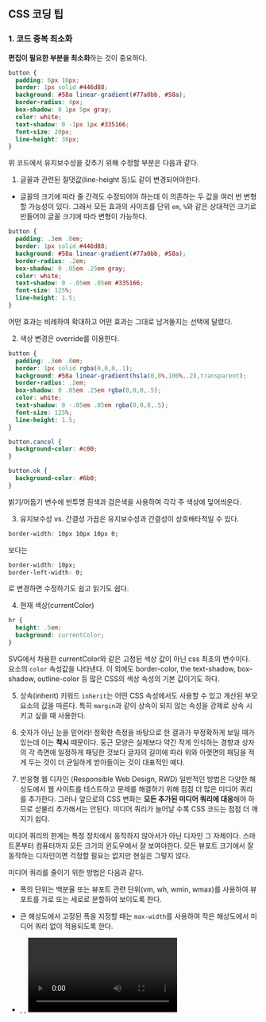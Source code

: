 ## CSS 코딩 팁
### 1. 코드 중복 최소화

**편집이 필요한 부분을 최소화**하는 것이 중요하다. 

```css
button {
  padding: 6px 16px;
  border: 1px solid #446d88;
  background: #58a linear-gradient(#77a0bb, #58a);
  border-radius: 4px;
  box-shadow: 0 1px 5px gray;
  color: white;
  text-shadow: 0 -1px 1px #335166;
  font-size: 20px;
  line-height: 30px;
}
```

위 코드에서 유지보수성을 갖추기 위해 수정할 부분은 다음과 같다.

1) 글꼴과 관련된 절댓값(line-height 등)도 같이 변경되어야한다.
- 글꼴의 크기에 따라 줄 간격도 수정되어야 하는데 이 의존하는 두 값을 여러 번 변형할 가능성이 있다. 그래서 모든 효과의 사이즈를 단위 `em`, `%`와 같은 상대적인 크기로 만들어야 글꼴 크기에 따라 변형이 가능하다.

```css
button {
  padding: .3em .8em;
  border: 1px solid #446d88;
  background: #58a linear-gradient(#77a0bb, #58a);
  border-radius: .2em;
  box-shadow: 0 .05em .25em gray;
  color: white;
  text-shadow: 0 -.05em .05em #335166;
  font-size: 125%;
  line-height: 1.5;
}
```

어떤 효과는 비례하여 확대하고 어떤 효과는 그대로 남겨둘지는 선택에 달렸다.

2) 색상 변경은 override를 이용한다.

```css
button {
  padding: .3em .8em;
  border: 1px solid rgba(0,0,0,.1);
  background: #58a linear-gradient(hsla(0,0%,100%,.2),transparent);
  border-radius: .2em;
  box-shadow: 0 .05em .25em rgba(0,0,0,.5);
  color: white;
  text-shadow: 0 -.05em .05em rgba(0,0,0,.5);
  font-size: 125%;
  line-height: 1.5;
}

button.cancel {
  background-color: #c00;
}

button.ok {
  background-color: #6b0;
}
```

밝기/어둡기 변수에 반투명 흰색과 검은색을 사용하여 각각 주 색상에 덮어씌운다.

3) 유지보수성 vs. 간결성
가끔은 유지보수성과 간결성이 상호배타적일 수 있다.

```css
border-width: 10px 10px 10px 0;
```
보다는

```css
border-width: 10px;
border-left-width: 0;
```
로 변경하면 수정하기도 쉽고 읽기도 쉽다.

4) 현재 색상(currentColor)
```css
hr {
  height: .5em;
  background: currentColor;
}
```

SVG에서 차용한 currentColor와 같은 고정된 색상 값이 아닌 css 최초의 변수이다. 요소의 `color` 속성값을 나타낸다. 이 외에도 border-color, the text-shadow, box-shadow, outline-color 등 많은 CSS의 색상 속성의 기본 값이기도 하다.

5) 상속(inherit)
키워드 `inherit`는 어떤 CSS 속성에서도 사용할 수 있고 계산된 부모 요소의 값을 따른다. 특히 `margin`과 같이 상속이 되지 않는 속성을 강제로 상속 시키고 싶을 때 사용한다.

6) 숫자가 아닌 눈을 믿어라!
정확한 측정을 바탕으로 한 결과가 부정확하게 보일 때가 있는데 이는 **착시** 때문이다. 둥근 모양은 실제보다 약간 작게 인식하는 경향과 상자의 각 측면에 일정하게 패딩한 것보다 글자의 길이에 따라 위와 아랫면의 패딩을 적게 두는 것이 더 균일하게 받아들이는 것이 대표적인 예다.

7) 반응형 웹 디자인 (Responsible Web Design, RWD)
일반적인 방법은 다양한 해상도에서 웹 사이트를 테스트하고 문제를 해결하기 위해 점점 더 많은 미디어 쿼리를 추가한다. 그러나 앞으로의 CSS 변화는 **모든 추가된 미디어 쿼리에 대응**해야 하므로 섣불리 추가해서는 안된다. 미디어 쿼리가 늘어날 수록 CSS 코드는 점점 더 깨지기 쉽다.

미디어 쿼리의 한계는 특정 장치에서 동작하지 않아서가 아닌 디자인 그 자체이다. 스마트폰부터 컴퓨터까지 모든 크기의 윈도우에서 잘 보여야한다. 모든 뷰포트 크기에서 잘 동작하는 디자인이면 걱정할 필요는 없지만 현실은 그렇지 않다.

미디어 쿼리를 줄이기 위한 방법은 다음과 같다.

- 폭의 단위는 백분율 또는 뷰포트 관련 단위(vm, wh, wmin, wmax)를 사용하여 뷰포트를 가로 또는 세로로 분할하여 보이도록 한다.

- 큰 해상도에서 고정된 폭을 지정할 때는 `max-width`를 사용하여 작은 해상도에서 미디어 쿼리 없이 적용되도록 한다.

- <img>, <object>, <video>, <iframe>과 같은 대체 요소를 위해 max-width를 100%로 설정한다.

- 배경 이미지가 전체 내용을 커버해야 할 경우 `background-size: cover`를 사용하면 되지만 CSS로 모바일 설계를 할 경우 대역폭(bandwidth)의 한계가 있으므로 큰 크기의 이미지를 포함하는 것은 부적절하다.

- 레이아웃 이미지(또는 다른 요소)가 가로와 세로 그리드가 있을 때 세로 번호가 뷰포트의 너비이다. 유동형 상자 레이아웃(Flexible Box Layout, Flexbox) 또는 `display: inline-block`과 일반적인 줄 바꿈(wrapping)이 도움이 될 수 있다.

- 다단의 텍스트를 사용할 때는 `column-count` 대신에 `column-width`를 지정하여 작은 해상도에서는 한 단만 나타나게 한다.

디자인의 유동성이 충분하다면 여기에는 아주 짧은 미디어 쿼리만 있으면 된다. 만약 원하는 크기의 스크린에 맞출 수 있는 디자인의 미디어 쿼리를 찾았다면 코드 구조를 다시 한 번 재검증하는 것이 좋다.

cf. px 대신 em을 미디어 쿼리에 사용하면 텍스트를 확대했을 때 필요에 따라 레이아웃이 변하게 된다.

8) 단축 속성을 현명하게 사용하라
예를 들어 `background`와 `background-color`는 서로 다르고 전자는 단축 속성(shorthand), 후자는 일반 속성이다. 일반 속성은 단축 속성과 조합하여 사용하는 경우 매우 유용하다.

```css
div {
  background: url(tr.png) no-repeat top right / 2em 2em,
              url(br.png) no-repeat bottom right / 2em 2em,
              url(bl.png) no-repeat bottom left / 2em 2em;
}
```

cf. `/`는 단축 속성에서 사용되는 규칙이며 CSS 파서가 잘 인지할 수 있도록 어떤 속성인지 나눈다.

위 코드처럼 중복되는 부분이 있는데 CSS의 리스트 확장 규칙을 활용하면 아래와 같이 변경할 수 있다.

```css
div {
  background: url(tr.png) top right,
              url(br.png) bottom right,
              url(bl.png) bottom left;
  background-size: 2em 2em;
  background-repeat: no-repeat;
}
```

9) 전처리기를 사용해야하나?
LESS, Sass, Stylus과 같은 CSS 전처리기(Preprocessor)는 적절히 사용하면 CSS 자체만 사용하는 것 보다 대규모 프로젝트에서 코드를 좀 더 유연하게 관리할 수 있다. 그러나 다음과 같은 단점이 있다.

- 복잡하고 파일크기가 커질 수 있다.
- 디버깅이 힘들어진다.
- 개발 프로세스에 지연시간이 추가된다.
- 모든 것을 추상화 시킴으로써 전처리기의 언어를 알지 못하면 협업이 어려울 수 있다.
- 작은 것까지 모두 추상화한다면 빈틈이 생기기 마련이고 전처리기 자체에 버그가 존재할 수 있다.

순수한 CSS로 모든 프로젝트를 시작하였으나 코드를 DRY하게 유지하는 것이 힘들다면 그때 전처리기를 사용하는 것을 권한다. 
